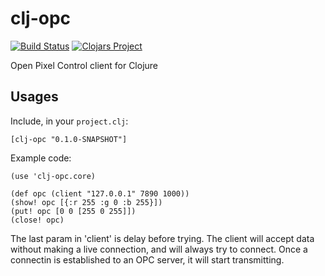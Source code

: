 # clj-opc

[![Build Status](https://travis-ci.org/shen-tian/clj-opc.svg?branch=master)](https://travis-ci.org/shen-tian/clj-opc)
[![Clojars Project](https://img.shields.io/clojars/v/clj-opc.svg)](https://clojars.org/clj-opc)

Open Pixel Control client for Clojure

## Usages

Include, in your `project.clj`:

    [clj-opc "0.1.0-SNAPSHOT"]

Example code:

    (use 'clj-opc.core)
    
    (def opc (client "127.0.0.1" 7890 1000))
    (show! opc [{:r 255 :g 0 :b 255}])
    (put! opc [0 0 [255 0 255]])
    (close! opc)

The last param in 'client' is delay before trying. The client will
accept data without making a live connection, and will always try to connect.
Once a connectin is established to an OPC server, it will start transmitting.
    



